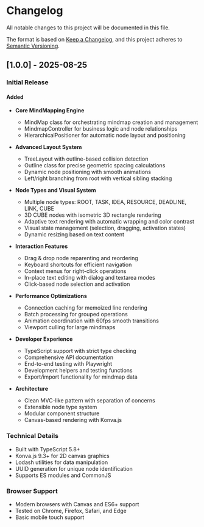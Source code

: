 # Changelog

All notable changes to this project will be documented in this file.

The format is based on [Keep a Changelog](https://keepachangelog.com/en/1.0.0/),
and this project adheres to [Semantic Versioning](https://semver.org/spec/v2.0.0.html).

## [1.0.0] - 2025-08-25

### Initial Release

#### Added
- **Core MindMapping Engine**
  - MindMap class for orchestrating mindmap creation and management
  - MindmapController for business logic and node relationships
  - HierarchicalPositioner for automatic node layout and positioning

- **Advanced Layout System**
  - TreeLayout with outline-based collision detection
  - Outline class for precise geometric spacing calculations
  - Dynamic node positioning with smooth animations
  - Left/right branching from root with vertical sibling stacking

- **Node Types and Visual System**
  - Multiple node types: ROOT, TASK, IDEA, RESOURCE, DEADLINE, LINK, CUBE
  - 3D CUBE nodes with isometric 3D rectangle rendering
  - Adaptive text rendering with automatic wrapping and color contrast
  - Visual state management (selection, dragging, activation states)
  - Dynamic resizing based on text content

- **Interaction Features**
  - Drag & drop node reparenting and reordering
  - Keyboard shortcuts for efficient navigation
  - Context menus for right-click operations
  - In-place text editing with dialog and textarea modes
  - Click-based node selection and activation

- **Performance Optimizations**
  - Connection caching for memoized line rendering
  - Batch processing for grouped operations
  - Animation coordination with 60fps smooth transitions
  - Viewport culling for large mindmaps

- **Developer Experience**
  - TypeScript support with strict type checking
  - Comprehensive API documentation
  - End-to-end testing with Playwright
  - Development helpers and testing functions
  - Export/import functionality for mindmap data

- **Architecture**
  - Clean MVC-like pattern with separation of concerns
  - Extensible node type system
  - Modular component structure
  - Canvas-based rendering with Konva.js

### Technical Details
- Built with TypeScript 5.8+
- Konva.js 9.3+ for 2D canvas graphics
- Lodash utilities for data manipulation
- UUID generation for unique node identification
- Supports ES modules and CommonJS

### Browser Support
- Modern browsers with Canvas and ES6+ support
- Tested on Chrome, Firefox, Safari, and Edge
- Basic mobile touch support